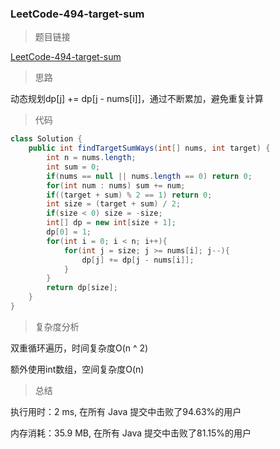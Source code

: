 ### LeetCode-494-target-sum

> 题目链接

[LeetCode-494-target-sum](https://leetcode-cn.com/problems/target-sum/)

> 思路

动态规划dp[j] += dp[j - nums[i]]，通过不断累加，避免重复计算

> 代码

```java
class Solution {
    public int findTargetSumWays(int[] nums, int target) {
        int n = nums.length;
        int sum = 0;
        if(nums == null || nums.length == 0) return 0;
        for(int num : nums) sum += num;
        if((target + sum) % 2 == 1) return 0;
        int size = (target + sum) / 2;
        if(size < 0) size = -size;
        int[] dp = new int[size + 1];
        dp[0] = 1;
        for(int i = 0; i < n; i++){
            for(int j = size; j >= nums[i]; j--){
                dp[j] += dp[j - nums[i]];
            }
        }
        return dp[size];
    }
}
```

> 复杂度分析

双重循环遍历，时间复杂度O(n ^ 2)

额外使用int数组，空间复杂度O(n)

> 总结

执行用时：2 ms, 在所有 Java 提交中击败了94.63%的用户

内存消耗：35.9 MB, 在所有 Java 提交中击败了81.15%的用户
